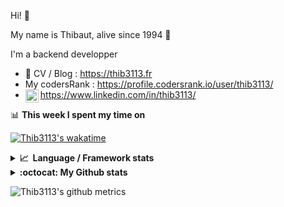 Hi! 👋

My name is Thibaut, alive since 1994 🍷

I'm a backend developper

-   📝 CV / Blog : https://thib3113.fr
-   My codersRank : https://profile.codersrank.io/user/thib3113/
-   <a href="https://www.linkedin.com/in/thib3113/"><img align="left" alt="Thib3113's Linkedin" width="21px" src="https://raw.githubusercontent.com/peterthehan/peterthehan/master/assets/linkedin.svg" /></a> https://www.linkedin.com/in/thib3113/

📊 **This week I spent my time on**

[![Thib3113's wakatime](https://github-readme-stats.vercel.app/api/wakatime?username=thib3113&layout=default&theme=dracula&langs_count=6&hide_title=true&hide_border=true)](https://wakatime.com/@thib3113)

<details>
  <summary><b>📈&nbsp;&nbsp;Language&nbsp;/&nbsp;Framework stats</b></summary>
  <br/>  
  <a href='https://profile.codersrank.io/user/thib3113/'>
  <img src='http://cr-skills-chart-widget.azurewebsites.net/api/api?username=thib3113&padding=30&skills=php,batchfile,javascript,less,mysql,reactjs,scss,shell,typescript,vue'>
  </a>
</details>

<details>
  <summary><b>:octocat: My Github stats</b></summary>
  <br/>  
  
  <img src="https://github-readme-stats.vercel.app/api?username=thib3113&theme=dracula&show_icons=true&" alt="Thib3113's GitHub stats" />

<!--START_SECTION:activity-->

1. 🎉 Merged PR [#351](https://github.com/thib3113/unifi-client/pull/351) in [thib3113/unifi-client](https://github.com/thib3113/unifi-client)
2. 🎉 Merged PR [#50](https://github.com/thib3113/vban/pull/50) in [thib3113/vban](https://github.com/thib3113/vban)
3. 🎉 Merged PR [#350](https://github.com/thib3113/unifi-client/pull/350) in [thib3113/unifi-client](https://github.com/thib3113/unifi-client)
4. 💪 Opened PR [#146](https://github.com/centreon/centreon-frontend/pull/146) in [centreon/centreon-frontend](https://github.com/centreon/centreon-frontend)
5. 🎉 Merged PR [#49](https://github.com/thib3113/vban/pull/49) in [thib3113/vban](https://github.com/thib3113/vban)
 <!--END_SECTION:activity-->

</details>

![Thib3113's github metrics](https://gist.githubusercontent.com/thib3113/83a96e16f8bca103f1b0e376186c66ec/raw/github-metrics.svg)
